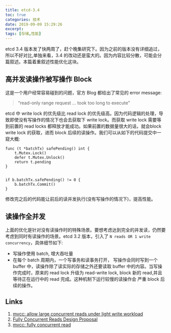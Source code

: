 ```yaml
---
title: etcd-3.4
toc: true
categories: 技术
date: 2019-09-09 15:29:26
excerpt: 
tags: [存储,性能]
---
```


etcd 3.4 版本发了快两周了，赶个晚集研究下。因为之前的版本没有详细追过，所以不好对比,单独来看，3.4 的改动还是蛮大的。因为内容比较分散，可能会分篇叙述。本篇着重叙述性能优化这块。



## 高并发读操作被写操作 Block

这是一个用户经常容易碰到的问题，官方 Blog 都给出了常见的 error message:

> “read-only range request ... took too long to execute”



etcd 中 write lock 的优先级比 read lock 的优先级高。因为代码逻辑的处理，导致即使没有写操作的情况下也会去获取下 write lock。而获取 write lock 需要等到前置的 read locks 都释放才能成功。如果前置的数据量很大的话，就会block write lock 的获取，进而 block 后续的读操作。我们可以从如下的代码提交中一窥大概:



```golang
func (t *batchTx) safePending() int {
	t.Mutex.Lock()
	defer t.Mutex.Unlock()
	return t.pending
}


if b.batchTx.safePending() != 0 {
	b.batchTx.Commit()
}
```

修改完之后的代码能让前后的读并发执行(没有写操作的情况下)，提高性能。



## 读操作全并发

上面的优化是针对没有读操作时的特殊场景。要想考虑达到完全的并发读，仍然要考虑到同时有读操作的场景。etcd 3.2 版本，引入了 `N reads OR 1 write concurrency`，具体细节如下:

* 写操作使用 batch,  增大吞吐量
* 在每个 batch 周期内，一个写事务和读事务打开， 写操作会同时写到一个 buffer 中，读操作除了读实际的存储之外还要读取 buffer 中的内容。当写操作完成时，原来的 read lock 升级为 read-write lock,  block 新的 read,并且等待正在运行中的 read 完成。这种机制下运行较慢的读操作会 严重 block 后续的操作。



## Links

1. [mvcc: allow large concurrent reads under light write workload](https://github.com/etcd-io/etcd/pull/9296)
2. [Fully Concurrent Reads Design Proposal](https://docs.google.com/document/d/1V9UuL8BnpZF2xFpHhvE1lO2hWvtdiLml3Ukr-m4jcdI/edit#heading=h.wc7litt2uabz)
3. [mvcc: fully concurrent read](https://github.com/etcd-io/etcd/pull/10523)
